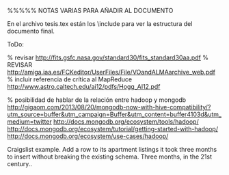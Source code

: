 %%%%% NOTAS VARIAS PARA AÑADIR AL DOCUMENTO


En el archivo tesis.tex están los \include para ver la estructura del documento final.


ToDo:


% revisar http://fits.gsfc.nasa.gov/standard30/fits_standard30aa.pdf
% REVISAR http://amiga.iaa.es/FCKeditor/UserFiles/File/VOandALMAarchive_web.pdf
% incluir referencia de crítica al MapReduce
http://www.astro.caltech.edu/ai12/pdfs/Hogg_AI12.pdf

% posibilidad de hablar de la relación entre hadoop y mongodb
http://gigaom.com/2013/08/20/mongodb-now-with-hive-compatibility/?utm_source=buffer&utm_campaign=Buffer&utm_content=buffer4103d&utm_medium=twitter
http://docs.mongodb.org/ecosystem/tools/hadoop/
http://docs.mongodb.org/ecosystem/tutorial/getting-started-with-hadoop/
http://docs.mongodb.org/ecosystem/use-cases/hadoop/


Craigslist example. Add a row to its apartment listings it took three months to insert without breaking the existing schema. Three months, in the 21st century..
